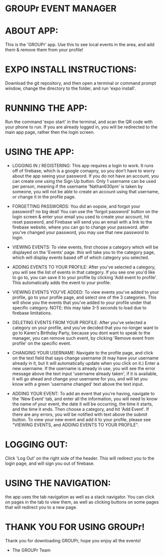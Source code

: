 # GROUPr EVENT MANAGER

# ABOUT APP:
This is the 'GROUPr' app. Use this to see local events in the area, and add them & remove them from your profile!

# EXPO INSTALL INSTRUCTIONS:
Download the git repository, and then open a terminal or command prompt window, change the directory to the folder, and run 'expo install'.

# RUNNING THE APP:
Run the command 'expo start' in the terminal, and scan the QR code with your phone to run. If you are already logged in, you will be redirected to the main app page, rather then the login screen.

# USING THE APP:

 - LOGGING IN / REGISTERING: 
 This app requires a login to work. It runs off of firebase, which is a google comapny, so you don't have to worry about the app seeing your password. If you do not have an account, you can create one using the Sign Up button. Only 1 username can be used per person, meaning if the username 'Nathan630pm' is taken by someone, you will not be able to create an account using that username, or change it in the profile page. 

- FORGETTING PASSWORDS:
You did an oopsie, and forgot your password? no big deal! You can use the 'forgot password' button on the login screen & enter your email you used to create your account, hit reset password, and Firebase will send you an email with a link to the firebase website, where you can go to change your password. after you've changed your password, you may use that new password to login.

- VIEWING EVENTS:
To view events, first choose a category which will be displayed on the 'Events' page. this will take you to the category page, which will display events based off of which category you selected.

- ADDING EVENTS TO YOUR PROFILE:
After you've selected a category, you will see the list of events in that category. If you see one you'd like to go to, you can save it to your profile by clicking 'Add event to profile'. This automatically adds the event to your profile.

- VIEWING EVENTS YOU'VE ADDED:
To view events you've added to your profile, go to your profile page, and select one of the 3 categories. This will show you the events that you've added to your profile under that specific category. NOTE: this may take 3-5 seconds to load due to firebase limitations.

- DELETING EVENTS FROM YOUR PROFILE:
After you've selected a category on your profile, and you've decided that you no-longer want to go to Karen's Birthday Party, because you dont want to speak to the manager, you can remove such event, by clicking 'Remove event from profile' on the specific event.

- CHANGING YOUR USERNAME:
Navigate to the profile page, and click on the text field that says change username (it may have your username already in it, but it will automatically update when you click on it.) Enter a new username. If the username is already in use, you will see the error message above the text input 'username already taken', if it is available, it will go ahead and change your username for you, and will let you know with a green 'username changed' text above the text input.

- ADDING YOUR EVENT:
To add an event that you're having, navigate to the 'New Event' tab, and enter all the information, you will need to know the name of your event, the date it will be occurring, the time it starts, and the time it ends. Then choose a category, and hit 'Add Event'. If there are any errors, you will be notified with text above the submit button. To view your new event and add it to your profile, please see "VIEWING EVENTS, and ADDING EVENTS TO YOUR PROFILE".

    

# LOGGING OUT:
Click 'Log Out' on the right side of the header. This will redirect you to the login page, and will sign you out of firebase.

# USING THE NAVIGATION:
the app uses the tab navigation as well as a stack navigator. You can click on pages in the tab to view them, as well as clicking buttons on some pages that will redirect you to a new page.

# THANK YOU FOR USING GROUPr!
Thank you for downloading GROUPr, hope you enjoy all the events!

- The GROUPr Team
